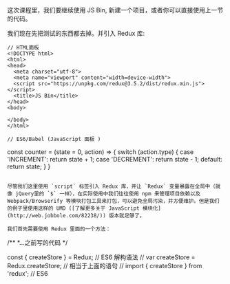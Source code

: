 这次课程里，我们要继续使用 JS Bin, 新建一个项目，或者你可以直接使用上一节的代码。

我们现在先把测试的东西都去掉。并引入 Redux 库:
```
// HTML面板
<!DOCTYPE html>
<html>
<head>
  <meta charset="utf-8">
  <meta name="viewport" content="width=device-width">
  <script src="https://unpkg.com/redux@3.5.2/dist/redux.min.js"></script>
  <title>JS Bin</title>
</head>
<body>

</body>
</html>

```
```
// ES6/Babel (JavaScript 面板 )
```
const counter = (state = 0, action) => { 
  switch (action.type) {
    case 'INCREMENT':
      return state + 1;
    case 'DECREMENT':
      return state - 1;
    default:
      return state;
  } 
}
```

尽管我们这里使用 `script` 标签引入 Redux 库，并让 `Redux` 变量暴露在全局中（就像 jQuery里的 `$` 一样），在实际使用中我们往往使用 npm 来管理项目依赖以及 Webpack/Browserify 等模块打包工具来打包，可以避免全局污染，并方便维护。但是我们的例子里使用这样的 UMD ([了解更多关于 JavaScript 模块化](http://web.jobbole.com/82238/)) 版本就足够了。

我们首先需要使用 Redux 里面的一个方法：
```
/**
*...之前写的代码
*/

const { createStore } = Redux; // ES6 解构语法
// var createStore = Redux.createStore; // 相当于上面的语句
// import { createStore } from 'redux'; // ES6